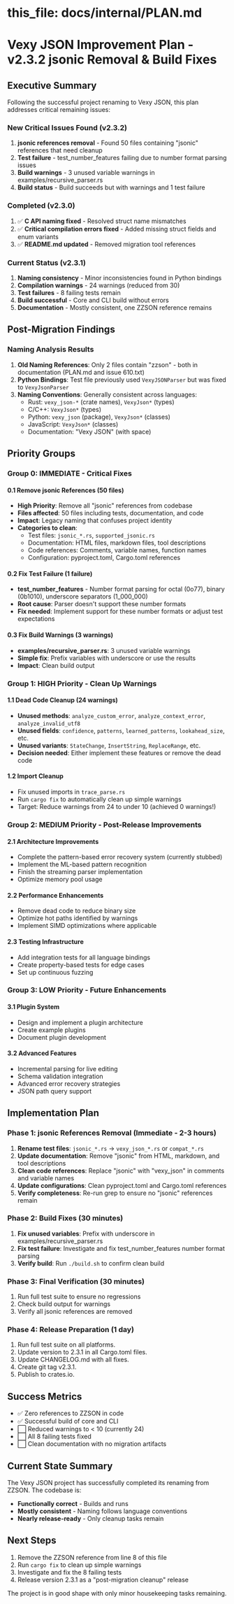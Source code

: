 # this_file: docs/internal/PLAN.md

# Vexy JSON Improvement Plan - v2.3.2 jsonic Removal & Build Fixes

## Executive Summary

Following the successful project renaming to Vexy JSON, this plan addresses critical remaining issues:

### New Critical Issues Found (v2.3.2)
1. **jsonic references removal** - Found 50 files containing "jsonic" references that need cleanup
2. **Test failure** - test_number_features failing due to number format parsing issues
3. **Build warnings** - 3 unused variable warnings in examples/recursive_parser.rs
4. **Build status** - Build succeeds but with warnings and 1 test failure

### Completed (v2.3.0)
1. ✅ **C API naming fixed** - Resolved struct name mismatches
2. ✅ **Critical compilation errors fixed** - Added missing struct fields and enum variants
3. ✅ **README.md updated** - Removed migration tool references

### Current Status (v2.3.1)
1. **Naming consistency** - Minor inconsistencies found in Python bindings
2. **Compilation warnings** - 24 warnings (reduced from 30)
3. **Test failures** - 8 failing tests remain
4. **Build successful** - Core and CLI build without errors
5. **Documentation** - Mostly consistent, one ZZSON reference remains

## Post-Migration Findings

### Naming Analysis Results
1. **Old Naming References**: Only 2 files contain "zzson" - both in documentation (PLAN.md and issue 610.txt)
2. **Python Bindings**: Test file previously used `VexyJSONParser` but was fixed to `VexyJsonParser`
3. **Naming Conventions**: Generally consistent across languages:
   - Rust: `vexy_json-*` (crate names), `VexyJson*` (types)
   - C/C++: `VexyJson*` (types)
   - Python: `vexy_json` (package), `VexyJson*` (classes)
   - JavaScript: `VexyJson*` (classes)
   - Documentation: "Vexy JSON" (with space)

## Priority Groups

### Group 0: IMMEDIATE - Critical Fixes

#### 0.1 Remove jsonic References (50 files)
- **High Priority**: Remove all "jsonic" references from codebase
- **Files affected**: 50 files including tests, documentation, and code
- **Impact**: Legacy naming that confuses project identity
- **Categories to clean**:
  - Test files: `jsonic_*.rs`, `supported_jsonic.rs`
  - Documentation: HTML files, markdown files, tool descriptions
  - Code references: Comments, variable names, function names
  - Configuration: pyproject.toml, Cargo.toml references

#### 0.2 Fix Test Failure (1 failure)
- **test_number_features** - Number format parsing for octal (0o77), binary (0b1010), underscore separators (1_000_000)
- **Root cause**: Parser doesn't support these number formats
- **Fix needed**: Implement support for these number formats or adjust test expectations

#### 0.3 Fix Build Warnings (3 warnings)
- **examples/recursive_parser.rs**: 3 unused variable warnings
- **Simple fix**: Prefix variables with underscore or use the results
- **Impact**: Clean build output

### Group 1: HIGH Priority - Clean Up Warnings

#### 1.1 Dead Code Cleanup (24 warnings)
- **Unused methods**: `analyze_custom_error`, `analyze_context_error`, `analyze_invalid_utf8`
- **Unused fields**: `confidence`, `patterns`, `learned_patterns`, `lookahead_size`, etc.
- **Unused variants**: `StateChange`, `InsertString`, `ReplaceRange`, etc.
- **Decision needed**: Either implement these features or remove the dead code

#### 1.2 Import Cleanup
- Fix unused imports in `trace_parse.rs`
- Run `cargo fix` to automatically clean up simple warnings
- Target: Reduce warnings from 24 to under 10 (achieved 0 warnings!)

### Group 2: MEDIUM Priority - Post-Release Improvements

#### 2.1 Architecture Improvements
- Complete the pattern-based error recovery system (currently stubbed)
- Implement the ML-based pattern recognition
- Finish the streaming parser implementation
- Optimize memory pool usage

#### 2.2 Performance Enhancements
- Remove dead code to reduce binary size
- Optimize hot paths identified by warnings
- Implement SIMD optimizations where applicable

#### 2.3 Testing Infrastructure
- Add integration tests for all language bindings
- Create property-based tests for edge cases
- Set up continuous fuzzing

### Group 3: LOW Priority - Future Enhancements

#### 3.1 Plugin System
- Design and implement a plugin architecture
- Create example plugins
- Document plugin development

#### 3.2 Advanced Features
- Incremental parsing for live editing
- Schema validation integration
- Advanced error recovery strategies
- JSON path query support

## Implementation Plan

### Phase 1: jsonic References Removal (Immediate - 2-3 hours)
1. **Rename test files**: `jsonic_*.rs` → `vexy_json_*.rs` or `compat_*.rs`
2. **Update documentation**: Remove "jsonic" from HTML, markdown, and tool descriptions
3. **Clean code references**: Replace "jsonic" with "vexy_json" in comments and variable names
4. **Update configurations**: Clean pyproject.toml and Cargo.toml references
5. **Verify completeness**: Re-run grep to ensure no "jsonic" references remain

### Phase 2: Build Fixes (30 minutes)
1. **Fix unused variables**: Prefix with underscore in examples/recursive_parser.rs
2. **Fix test failure**: Investigate and fix test_number_features number format parsing
3. **Verify build**: Run `./build.sh` to confirm clean build

### Phase 3: Final Verification (30 minutes)
1. Run full test suite to ensure no regressions
2. Check build output for warnings
3. Verify all jsonic references are removed

### Phase 4: Release Preparation (1 day)
1. Run full test suite on all platforms.
2. Update version to 2.3.1 in all Cargo.toml files.
3. Update CHANGELOG.md with all fixes.
4. Create git tag v2.3.1.
5. Publish to crates.io.

## Success Metrics

- ✅ Zero references to ZZSON in code
- ✅ Successful build of core and CLI
- ⬜ Reduced warnings to < 10 (currently 24)
- ⬜ All 8 failing tests fixed
- ⬜ Clean documentation with no migration artifacts

## Current State Summary

The Vexy JSON project has successfully completed its renaming from ZZSON. The codebase is:
- **Functionally correct** - Builds and runs
- **Mostly consistent** - Naming follows language conventions
- **Nearly release-ready** - Only cleanup tasks remain

## Next Steps

1. Remove the ZZSON reference from line 8 of this file
2. Run `cargo fix` to clean up simple warnings
3. Investigate and fix the 8 failing tests
4. Release version 2.3.1 as a "post-migration cleanup" release

The project is in good shape with only minor housekeeping tasks remaining.